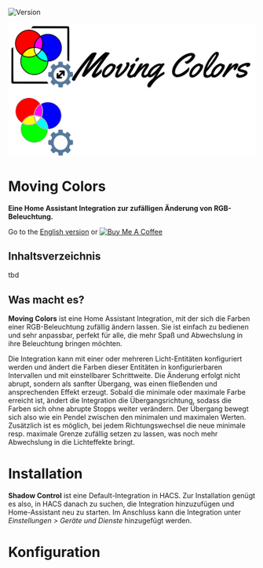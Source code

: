 ![Version](https://img.shields.io/github/v/release/starwarsfan/moving-colors?style=for-the-badge)

![logo](/images/logo.svg#gh-light-mode-only)
![logo](/images/dark_logo.svg#gh-dark-mode-only)

# Moving Colors

**Eine Home Assistant Integration zur zufälligen Änderung von RGB-Beleuchtung.**

Go to the [English version](/README.md) or <a href="https://coff.ee/starwarsfan" target="_blank"><img src="https://www.buymeacoffee.com/assets/img/custom_images/white_img.png" alt="Buy Me A Coffee" style="height: auto !important;width: auto !important;" ></a>

## Inhaltsverzeichnis

tbd

## Was macht es?

**Moving Colors** ist eine Home Assistant Integration, mit der sich die Farben einer RGB-Beleuchtung zufällig ändern lassen. Sie ist einfach zu bedienen und sehr anpassbar, perfekt für alle, die mehr Spaß und Abwechslung in ihre Beleuchtung bringen möchten.

Die Integration kann mit einer oder mehreren Licht-Entitäten konfiguriert werden und ändert die Farben dieser Entitäten in konfigurierbaren Intervallen und mit einstellbarer Schrittweite. Die Änderung erfolgt nicht abrupt, sondern als sanfter Übergang, was einen fließenden und ansprechenden Effekt erzeugt. Sobald die minimale oder maximale Farbe erreicht ist, ändert die Integration die Übergangsrichtung, sodass die Farben sich ohne abrupte Stopps weiter verändern. Der Übergang bewegt sich also wie ein Pendel zwischen den minimalen und maximalen Werten. Zusätzlich ist es möglich, bei jedem Richtungswechsel die neue minimale resp. maximale Grenze zufällig setzen zu lassen, was noch mehr Abwechslung in die Lichteffekte bringt.

# Installation

**Shadow Control** ist eine Default-Integration in HACS. Zur Installation genügt es also, in HACS danach zu suchen, die Integration hinzuzufügen und Home-Assistant neu zu starten. Im Anschluss kann die Integration unter _Einstellungen > Geräte und Dienste_ hinzugefügt werden.



# Konfiguration
